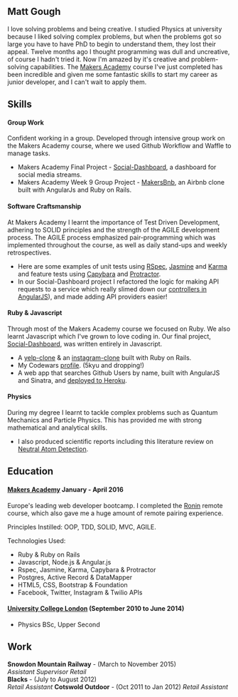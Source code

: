 ## Matt Gough

I love solving problems and being creative. I studied Physics at university because I liked solving complex problems, but when the problems got so large you have to have PhD to begin to understand them, they lost their appeal. Twelve months ago I thought programming was dull and uncreative, of course I hadn't tried it. Now I'm amazed by it's creative and problem-solving capabilities. The [Makers Academy](http://www.makersacademy.com/employers/) course I've just completed has been incredible and given me some fantastic skills to start my career as junior developer, and I can't wait to apply them.

## Skills

#### Group Work

Confident working in a group. Developed through intensive group work on the Makers Academy course, where we used Github Workflow and Waffle to manage tasks.

- Makers Academy Final Project - [Social-Dashboard](https://github.com/MattGough/Social-Dashboard), a dashboard for social media streams.
- Makers Academy Week 9 Group Project - [MakersBnb](https://github.com/MattGough/makers-bnb-ra), an Airbnb clone built with AngularJs and Ruby on Rails.

#### Software Craftsmanship

At Makers Academy I learnt the importance of Test Driven Development, adhering to SOLID principles and the strength of the AGILE development process. The AGILE process emphasized pair-programming which was implemented throughout the course, as well as daily stand-ups and weekly retrospectives.

- Here are some examples of unit tests using [RSpec](https://github.com/MattGough/bank_tech_test/blob/master/spec/account_spec.rb), [Jasmine](https://github.com/MattGough/Thermostat/blob/master/spec/ThermostatSpec.js) and [Karma](https://github.com/DouglasRose/Angular_Project/blob/master/test/unit/controllerSpec.js) and feature tests using [Capybara](https://github.com/MattGough/instagram-challenge/blob/master/spec/features/posts_feature_spec.rb) and [Protractor](https://github.com/MattGough/Social-Dashboard/blob/master/tests/e2e-tests/twitter_scenarios.js).
- In our Social-Dashboard project I refactored the logic for making API requests to a service which really slimed down our [controllers in AngularJS](https://github.com/MattGough/Social-Dashboard/commit/56bd14a89d770b260b5179ca8ff0365f095902ee)), and made adding API providers easier!

#### Ruby & Javascript

Through most of the Makers Academy course we focused on Ruby. We also learnt Javascript which I've grown to love coding in. Our final project, [Social-Dashboard](https://github.com/MattGough/Social-Dashboard), was written entirely in Javascript.

- A [yelp-clone](https://github.com/MattGough/yelp_clone) & an [instagram-clone](https://github.com/MattGough/instagram-challenge) built with Ruby on Rails.
- My Codewars [profile](http://www.codewars.com/users/Matt_Gough). (5kyu and dropping!)
- A web app that searches Github Users by name, built with AngularJS and Sinatra, and [deployed to Heroku](https://github-user-search123.herokuapp.com/).


#### Physics

During my degree I learnt to tackle complex problems such as Quantum Mechanics and Particle Physics. This has provided me with strong mathematical and analytical skills.

- I also produced scientific reports including this literature review on [Neutral Atom Detection](https://www.dropbox.com/s/w4d9wjygnkv2r3x/Neutral%20Atom%20Detection%20%28Matthew%20Gough%29.docx?dl=0).

## Education

#### [Makers Academy](http://www.makersacademy.com/)  January - April 2016

Europe's leading web developer bootcamp. I completed the [Ronin](http://ronin.makersacademy.com/) remote course, which also gave me a huge amount of remote pairing experience.

Principles Instilled: OOP, TDD, SOLID, MVC, AGILE.

Technologies Used:

* Ruby & Ruby on Rails
* Javascript, Node.js & Angular.js
* Rspec, Jasmine, Karma, Capybara & Protractor
* Postgres, Active Record & DataMapper
* HTML5, CSS, Bootstrap & Foundation
* Facebook, Twitter, Instagram & Twilio APIs

#### [University College London](http://www.ucl.ac.uk/) (September 2010 to June 2014)

- Physics BSc, Upper Second

## Work

**Snowdon Mountain Railway** - (March to November 2015)    
*Assistant Supervisor Retail*  
**Blacks** -  (July to August 2012)   
*Retail Assistant*
**Cotswold Outdoor** - (Oct 2011 to Jan 2012)
*Retail Assistant*
